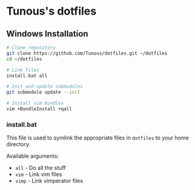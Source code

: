 Tunous's dotfiles
===================

Windows Installation
--------------------

```sh
# Clone repository
git clone https://github.com/Tunous/dotfiles.git ~/dotfiles
cd ~/dotfiles

# Link files
install.bat all

# Init and update submodules
git submodule update --init

# Install vim bundles
vim +BundleInstall +qall
```

### install.bat
This file is used to symlink the appropriate files in `dotfiles` to your home directory.

Available arguments:
* `all` - Do all the stuff
* `vim` - Link vim files
* `vimp` - Link vimperator files
